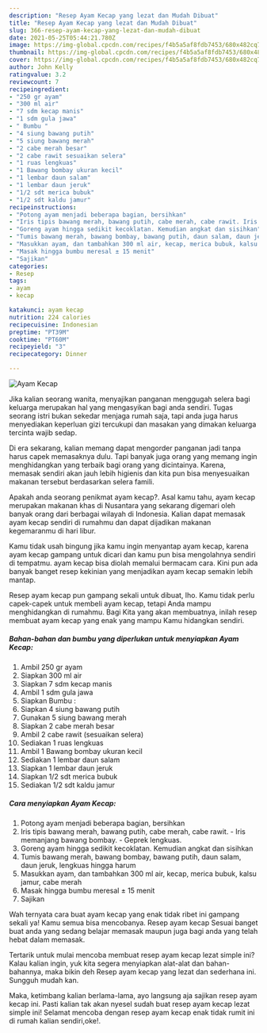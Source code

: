 ```yaml
---
description: "Resep Ayam Kecap yang lezat dan Mudah Dibuat"
title: "Resep Ayam Kecap yang lezat dan Mudah Dibuat"
slug: 366-resep-ayam-kecap-yang-lezat-dan-mudah-dibuat
date: 2021-05-25T05:44:21.780Z
image: https://img-global.cpcdn.com/recipes/f4b5a5af8fdb7453/680x482cq70/ayam-kecap-foto-resep-utama.jpg
thumbnail: https://img-global.cpcdn.com/recipes/f4b5a5af8fdb7453/680x482cq70/ayam-kecap-foto-resep-utama.jpg
cover: https://img-global.cpcdn.com/recipes/f4b5a5af8fdb7453/680x482cq70/ayam-kecap-foto-resep-utama.jpg
author: John Kelly
ratingvalue: 3.2
reviewcount: 7
recipeingredient:
- "250 gr ayam"
- "300 ml air"
- "7 sdm kecap manis"
- "1 sdm gula jawa"
- " Bumbu "
- "4 siung bawang putih"
- "5 siung bawang merah"
- "2 cabe merah besar"
- "2 cabe rawit sesuaikan selera"
- "1 ruas lengkuas"
- "1 Bawang bombay ukuran kecil"
- "1 lembar daun salam"
- "1 lembar daun jeruk"
- "1/2 sdt merica bubuk"
- "1/2 sdt kaldu jamur"
recipeinstructions:
- "Potong ayam menjadi beberapa bagian, bersihkan"
- "Iris tipis bawang merah, bawang putih, cabe merah, cabe rawit. Iris memanjang bawang bombay. Geprek lengkuas."
- "Goreng ayam hingga sedikit kecoklatan. Kemudian angkat dan sisihkan"
- "Tumis bawang merah, bawang bombay, bawang putih, daun salam, daun jeruk, lengkuas hingga harum"
- "Masukkan ayam, dan tambahkan 300 ml air, kecap, merica bubuk, kalsu jamur, cabe merah"
- "Masak hingga bumbu meresal ± 15 menit"
- "Sajikan"
categories:
- Resep
tags:
- ayam
- kecap

katakunci: ayam kecap 
nutrition: 224 calories
recipecuisine: Indonesian
preptime: "PT39M"
cooktime: "PT60M"
recipeyield: "3"
recipecategory: Dinner

---
```



![Ayam Kecap](https://img-global.cpcdn.com/recipes/f4b5a5af8fdb7453/680x482cq70/ayam-kecap-foto-resep-utama.jpg)

Jika kalian seorang wanita, menyajikan panganan menggugah selera bagi keluarga merupakan hal yang mengasyikan bagi anda sendiri. Tugas seorang istri bukan sekedar menjaga rumah saja, tapi anda juga harus menyediakan keperluan gizi tercukupi dan masakan yang dimakan keluarga tercinta wajib sedap.

Di era  sekarang, kalian memang dapat mengorder panganan jadi tanpa harus capek memasaknya dulu. Tapi banyak juga orang yang memang ingin menghidangkan yang terbaik bagi orang yang dicintainya. Karena, memasak sendiri akan jauh lebih higienis dan kita pun bisa menyesuaikan makanan tersebut berdasarkan selera famili. 



Apakah anda seorang penikmat ayam kecap?. Asal kamu tahu, ayam kecap merupakan makanan khas di Nusantara yang sekarang digemari oleh banyak orang dari berbagai wilayah di Indonesia. Kalian dapat memasak ayam kecap sendiri di rumahmu dan dapat dijadikan makanan kegemaranmu di hari libur.

Kamu tidak usah bingung jika kamu ingin menyantap ayam kecap, karena ayam kecap gampang untuk dicari dan kamu pun bisa mengolahnya sendiri di tempatmu. ayam kecap bisa diolah memalui bermacam cara. Kini pun ada banyak banget resep kekinian yang menjadikan ayam kecap semakin lebih mantap.

Resep ayam kecap pun gampang sekali untuk dibuat, lho. Kamu tidak perlu capek-capek untuk membeli ayam kecap, tetapi Anda mampu menghidangkan di rumahmu. Bagi Kita yang akan membuatnya, inilah resep membuat ayam kecap yang enak yang mampu Kamu hidangkan sendiri.

<!--inarticleads1-->

##### Bahan-bahan dan bumbu yang diperlukan untuk menyiapkan Ayam Kecap:

1. Ambil 250 gr ayam
1. Siapkan 300 ml air
1. Siapkan 7 sdm kecap manis
1. Ambil 1 sdm gula jawa
1. Siapkan  Bumbu :
1. Siapkan 4 siung bawang putih
1. Gunakan 5 siung bawang merah
1. Siapkan 2 cabe merah besar
1. Ambil 2 cabe rawit (sesuaikan selera)
1. Sediakan 1 ruas lengkuas
1. Ambil 1 Bawang bombay ukuran kecil
1. Sediakan 1 lembar daun salam
1. Siapkan 1 lembar daun jeruk
1. Siapkan 1/2 sdt merica bubuk
1. Sediakan 1/2 sdt kaldu jamur




<!--inarticleads2-->

##### Cara menyiapkan Ayam Kecap:

1. Potong ayam menjadi beberapa bagian, bersihkan
1. Iris tipis bawang merah, bawang putih, cabe merah, cabe rawit. - Iris memanjang bawang bombay. - Geprek lengkuas.
1. Goreng ayam hingga sedikit kecoklatan. Kemudian angkat dan sisihkan
1. Tumis bawang merah, bawang bombay, bawang putih, daun salam, daun jeruk, lengkuas hingga harum
1. Masukkan ayam, dan tambahkan 300 ml air, kecap, merica bubuk, kalsu jamur, cabe merah
1. Masak hingga bumbu meresal ± 15 menit
1. Sajikan




Wah ternyata cara buat ayam kecap yang enak tidak ribet ini gampang sekali ya! Kamu semua bisa mencobanya. Resep ayam kecap Sesuai banget buat anda yang sedang belajar memasak maupun juga bagi anda yang telah hebat dalam memasak.

Tertarik untuk mulai mencoba membuat resep ayam kecap lezat simple ini? Kalau kalian ingin, yuk kita segera menyiapkan alat-alat dan bahan-bahannya, maka bikin deh Resep ayam kecap yang lezat dan sederhana ini. Sungguh mudah kan. 

Maka, ketimbang kalian berlama-lama, ayo langsung aja sajikan resep ayam kecap ini. Pasti kalian tak akan nyesel sudah buat resep ayam kecap lezat simple ini! Selamat mencoba dengan resep ayam kecap enak tidak rumit ini di rumah kalian sendiri,oke!.

